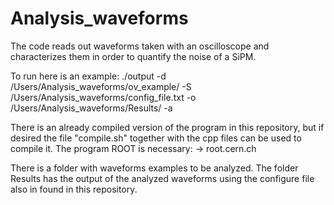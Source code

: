 # Analysis_waveforms



The code reads out waveforms taken with an oscilloscope
and characterizes them in order to quantify the noise
of a SiPM.


To run here is an example:
./output -d /Users/Analysis_waveforms/ov_example/ -S /Users/Analysis_waveforms/config_file.txt -o /Users/Analysis_waveforms/Results/ -a

There is an already compiled version of the program in this repository,
but if desired the file "compile.sh" together with the cpp files
can be used to compile it. The program ROOT is necessary: -> root.cern.ch

There is a folder with waveforms examples to be analyzed.
The folder Results has the output of the analyzed waveforms
using the configure file also in found in this repository.